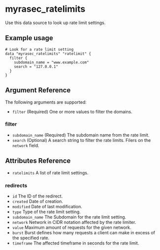# myrasec_ratelimits

Use this data source to look up rate limit settings.

## Example usage

```hcl
# Look for a rate limit setting
data "myrasec_ratelimits" "ratelimit" {
  filter {
    subdomain_name = "www.example.com"
    search = "127.0.0.1"
  }
}
```

## Argument Reference

The following arguments are supported:

* `filter` (Required) One or more values to filter the domains.

### filter
* `subdomain_name` (Required) The subdomain name from the rate limit.
* `search` (Optional) A search string to filter the rate limits. Filers on the `network` field.


## Attributes Reference
* `ratelimits` A list of rate limit settings.

### redirects
* `id` The ID of the redirect.
* `created` Date of creation.
* `modified` Date of last modification.
* `type` Type of the rate limit setting.
* `subdomain_name` The Subdomain for the rate limit setting.
* `network` Network in CIDR notation affected by the rate limiter.
* `value` Maximum amount of requests for the given network.
* `burst` Burst defines how many requests a client can make in excess of the specified rate.
* `timeframe` The affected timeframe in seconds for the rate limit.